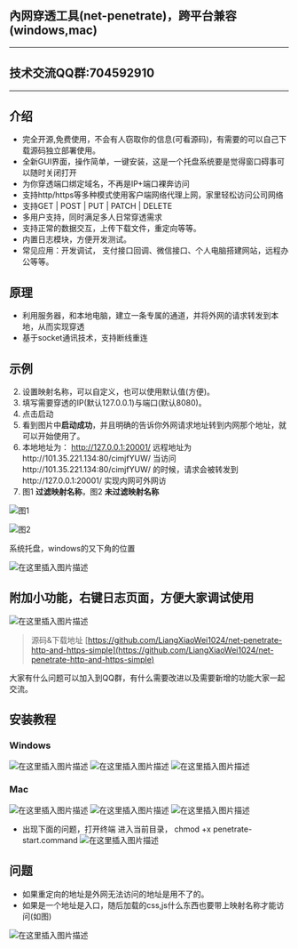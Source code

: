 ## 內网穿透工具(net-penetrate)，跨平台兼容(windows,mac)
---
## 技术交流QQ群:704592910
---

## 介绍

- 完全开源,免费使用，不会有人窃取你的信息(可看源码)，有需要的可以自己下载源码独立部署使用。
- 全新GUI界面，操作简单，一键安装，这是一个托盘系统要是觉得窗口碍事可以随时关闭打开
- 为你穿透端口绑定域名，不再是IP+端口裸奔访问
- 支持http/https等多种模式使用客户端网络代理上网，家里轻松访问公司网络
- 支持GET | POST | PUT | PATCH | DELETE
- 多用户支持，同时满足多人日常穿透需求
- 支持正常的数据交互，上传下载文件，重定向等等。
- 内置日志模块，方便开发测试。
- 常见应用：开发调试， 支付接口回调、微信接口、个人电脑搭建网站，远程办公等等。

## 原理

- 利用服务器，和本地电脑，建立一条专属的通道，并将外网的请求转发到本地，从而实现穿透
- 基于socket通讯技术，支持断线重连

## 示例

2. 设置映射名称，可以自定义，也可以使用默认值(方便)。
3. 填写需要穿透的IP(默认127.0.0.1)与端口(默认8080)。
4. 点击启动
5. 看到图片中**启动成功**，并且明确的告诉你外网请求地址转到内网那个地址，就可以开始使用了。
6. 本地地址为： http://127.0.0.1:20001/ 远程地址为http://101.35.221.134:80/cimjfYUW/ 当访问http://101.35.221.134:80/cimjfYUW/
   的时候，请求会被转发到http://127.0.0.1:20001/ 实现内网可外网访
7. 图1 **过滤映射名称**，图2 **未过滤映射名称**

![图1](https://img-blog.csdnimg.cn/9f54039063954f259e14560a216210e1.png?x-oss-process=image/watermark,type_d3F5LXplbmhlaQ,shadow_50,text_Q1NETiBA5Y-v5LmQX3Z2,size_19,color_FFFFFF,t_70,g_se,x_16)

![图2](https://img-blog.csdnimg.cn/100e4ba39ac146209e7414e6fddae20f.png?x-oss-process=image/watermark,type_d3F5LXplbmhlaQ,shadow_50,text_Q1NETiBA5Y-v5LmQX3Z2,size_19,color_FFFFFF,t_70,g_se,x_16)

系统托盘，windows的又下角的位置

![在这里插入图片描述](https://img-blog.csdnimg.cn/6f0ba1fbb50d4ac78a99e7d382a731e6.png?x-oss-process=image/watermark,type_d3F5LXplbmhlaQ,shadow_50,text_Q1NETiBA5Y-v5LmQX3Z2,size_20,color_FFFFFF,t_70,g_se,x_16)

## 附加小功能，右键日志页面，方便大家调试使用

![在这里插入图片描述](https://img-blog.csdnimg.cn/bd1e74106348428ab741a0de6fa5e522.png?x-oss-process=image/watermark,type_d3F5LXplbmhlaQ,shadow_50,text_Q1NETiBA5Y-v5LmQX3Z2,size_20,color_FFFFFF,t_70,g_se,x_16)


> 源码&下载地址 [https://github.com/LiangXiaoWei1024/net-penetrate-http-and-https-simple](https://github.com/LiangXiaoWei1024/net-penetrate-http-and-https-simple)

大家有什么问题可以加入到QQ群，有什么需要改进以及需要新增的功能大家一起交流。

## 安装教程

### Windows
![在这里插入图片描述](https://github.com/LiangXiaoWei1024/net-penetrate-http-and-https-simple/blob/master/image/install_windows_1.png?raw=true)
![在这里插入图片描述](https://github.com/LiangXiaoWei1024/net-penetrate-http-and-https-simple/blob/master/image/install_windows_2.png?raw=true)
![在这里插入图片描述](https://github.com/LiangXiaoWei1024/net-penetrate-http-and-https-simple/blob/master/image/install_windows_3.png?raw=true)

### Mac
![在这里插入图片描述](https://github.com/LiangXiaoWei1024/net-penetrate-http-and-https-simple/blob/master/image/install_mac_1.png?raw=true)
![在这里插入图片描述](https://github.com/LiangXiaoWei1024/net-penetrate-http-and-https-simple/blob/master/image/install_mac_2.png?raw=true)
![在这里插入图片描述](https://github.com/LiangXiaoWei1024/net-penetrate-http-and-https-simple/blob/master/image/install_mac_4.png?raw=true)

- 出现下面的问题，打开终端 进入当前目录， chmod +x penetrate-start.command
![在这里插入图片描述](https://github.com/LiangXiaoWei1024/net-penetrate-http-and-https-simple/blob/master/image/install_mac_3.png?raw=true)



## 问题

- 如果重定向的地址是外网无法访问的地址是用不了的。
- 如果是一个地址是入口，随后加载的css,js什么东西也要带上映射名称才能访问(如图)

![在这里插入图片描述](https://wxlc.oss-cn-shenzhen.aliyuncs.com/491650887818_.pic_hd.jpg)
